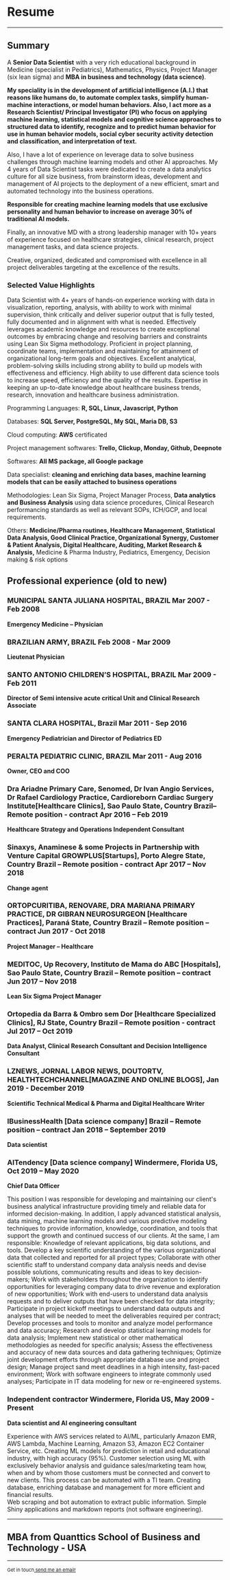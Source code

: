# Resume

---

## Summary

A **Senior Data Scientist** with a very rich educational background in Medicine (specialist in Pediatrics), Mathematics, Physics, Project Manager (six lean sigma) and **MBA in business and technology (data science)**. 

**My speciality is in the development of artificial intelligence (A.I.) that reasons like humans do, to automate complex tasks, simplify human-machine interactions, or model human behaviors. Also, I act more as a Research Scientist/ Principal Investigator (PI) who focus on applying machine learning, statistical models and cognitive science approaches to structured data to identify, recognize and to predict human behavior for use in human behavior models, social cyber security activity detection and classification, and interpretation of text.**

Also, I have a lot of experience on leverage data to solve business challenges through machine learning models and other AI approaches. My 4 years of Data Scientist tasks were dedicated to create a data analytics culture for all size business, from brainstorm ideas, development and management of AI projects to the deployment of a new efficient, smart and automated technology into the business operations. 

**Responsible for creating machine learning models that use exclusive personality and human behavior to increase on average 30% of traditional AI models.**

Finally, an innovative MD with a strong leadership manager with 10+ years of experience focused on healthcare strategies, clinical research, project management tasks, and data science projects. 

Creative, organized, dedicated and compromised with excellence in all project deliverables targeting at the excellence of the results.

### Selected Value Highlights

Data Scientist with 4+ years of hands-on experience working with data in visualization, reporting, analysis, with ability to work with minimal supervision, think critically and deliver superior output that is fully tested, fully documented and in alignment with what is needed.
Effectively leverages academic knowledge and resources to create exceptional outcomes by embracing change and resolving barriers and constraints using Lean Six Sigma methodology.
Proficient in project planning, coordinate teams, implementation and maintaining for attainment of organizational long-term goals and objectives.
Excellent analytical, problem-solving skills including strong ability to build up models with effectiveness and efficiency.
High ability to use different data science tools to increase speed, efficiency and the quality of the results. 
Expertise in keeping an up-to-date knowledge about healthcare business trends, research, innovation and healthcare business administration.

Programming Languages:     **R, SQL, Linux, Javascript, Python**

Databases:             **SQL Server, PostgreSQL, My SQL, Maria DB, S3**

Cloud computing:                      **AWS** certificated 

Project management softwares:   **Trello, Clickup, Monday, Github, Deepnote**

Softwares:                 **All MS package, all Google package**

Data specialist:     **cleaning and enriching data bases, machine learning models that can be easily attached to business operations**

Methodologies:    Lean Six Sigma, Project Manager Process, **Data analytics and Business Analysis** using data science procedures, Clinical Research performancing standards as well as relevant SOPs, ICH/GCP, and local requirements.

Others:    **Medicine/Pharma routines, Healthcare Management, Statistical Data Analysis, Good Clinical Practice, Organizational Synergy, Customer & Patient Analysis, Digital Healthcare, Auditing, Market Research & Analysis,** Medicine & Pharma Industry, Pediatrics, Emergency, Decision making & risk options

## Professional experience (old to new)


### MUNICIPAL SANTA JULIANA HOSPITAL, BRAZIL Mar 2007 - Feb 2008

**Emergency Medicine – Physician**


### BRAZILIAN ARMY, BRAZIL Feb 2008 - Mar 2009

**Lieutenat Physician** 


### SANTO ANTONIO CHILDREN’S HOSPITAL, BRAZIL Mar 2009 - Feb 2011

**Director of Semi intensive acute critical Unit and Clinical Research Associate** 


### SANTA CLARA HOSPITAL, Brazil Mar 2011 - Sep 2016

**Emergency Pediatrician and Director of Pediatrics ED**


### PERALTA PEDIATRIC CLINIC, BRAZIL  Mar 2011 - Aug 2016

**Owner, CEO and COO**


### Dra Ariadne Primary Care, Senomed, Dr Ivan Angio Services, Dr Rafael Cardiology Practice, Cardioreborn Cardiac Surgery Institute[Healthcare Clinics], Sao Paulo State, Country Brazil– Remote position - contract Apr 2016 – Feb 2019

**Healthcare Strategy and Operations Independent Consultant**


### Sinaxys, Anaminese & some Projects in Partnership with Venture Capital GROWPLUS[Startups], Porto Alegre State, Country Brazil – Remote position - contract   Apr 2017 – Nov 2018

**Change agent**


### ORTOPCURITIBA, RENOVARE, DRA MARIANA PRIMARY PRACTICE, DR GIBRAN NEUROSURGEON [Healthcare Practices], Paraná State, Country Brazil – Remote position – contract  Jun 2017 - Oct 2018

**Project Manager – Healthcare**


### MEDITOC, Up Recovery, Instituto de Mama do ABC [Hospitals], Sao Paulo State, Country Brazil – Remote position – contract Jun 2017 – Nov 2018

**Lean Six Sigma Project Manager**


### Ortopedia da Barra & Ombro sem Dor [Healthcare Specialized Clinics], RJ State, Country Brazil –  Remote position - contract    Jul 2017 – Oct 2019

**Data Analyst, Clinical Research Consultant and Decision Intelligence Consultant**


### LZNEWS, JORNAL LABOR NEWS, DOUTORTV, HEALTHTECHCHANNEL[MAGAZINE AND ONLINE BLOGS], Jan 2019 - December 2019

**Scientific Technical Medical & Pharma and Digital Healthcare Writer**


### IBusinessHealth [Data science company] Brazil – Remote position – contract   Jan 2018 – September 2019

**Data scientist**


### AITendency [Data science company] Windermere, Florida US, Oct 2019 – May 2020

**Chief Data Officer** 

This position I was responsible for developing and maintaining our client's business analytical infrastructure providing timely and reliable data for informed decision-making. In addition, I apply advanced statistical analysis, data mining, machine learning models and various predictive modeling techniques to provide information, knowledge, coordination, and tools that support the growth and continued success of our clients. At the same, I am responsible:
Knowledge of relevant applications, big data solutions, and tools.
Develop a key scientific understanding of the various organizational data that collected and reported for all project types;
Collaborate with other scientific staff to understand company data analysis needs and devise possible solutions, communicating results and ideas to key decision-makers;
Work with stakeholders throughout the organization to identify opportunities for leveraging company data to drive revenue and exploration of new opportunities;
Work with end-users to understand data analysis requests and to deliver outputs that have been checked for data integrity;
Participate in project kickoff meetings to understand data outputs and analyses that will be needed to meet the deliverables required per contract;
Develop processes and tools to monitor and analyze model performance and data accuracy;
Research and develop statistical learning models for data analysis;
Implement new statistical or other mathematical methodologies as needed for specific analysis;
Assess the effectiveness and accuracy of new data sources and data gathering techniques;
Optimize joint development efforts through appropriate database use and project design;
Manage project sand meet deadlines in a high intensity, fast-paced environment;
Work with software engineers to integrate commonly used analyses;
Participate in IT data modeling for new or re-engineered systems.


### Independent contractor Windermere, Florida US, May 2009 - Present 

**Data scientist and AI engineering consultant**  

Experience with AWS services related to AI/ML, particularly Amazon EMR, AWS Lambda, Machine Learning, Amazon S3, Amazon EC2 Container Service, etc.
Creating ML models for prediction in retail and educational industry, with high accuracy (95%).
Customer selection using ML with exclusively behavior analysis and guidance sales/marketing team how, when and by whom those customers must be connected and convert to new clients. This process can be automated with a TI team.
Creating database, enriching database and management for more efficient and financial results.    
Web scraping and bot automation to extract public information.
Simple Shiny applications and markdown reports (not software engineering).                


---

## MBA from Quanttics School of Business and Technology - USA



---
<p style="font-size:11px"> Get in touch<a href="mailto:rmasiniexpert@gmail.com"> send me an email!</a></p>
<!-- Remove above link if you don't want to attibute -->
